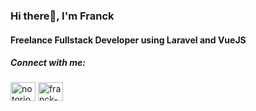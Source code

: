 ### Hi there👋, I'm Franck
#### Freelance Fullstack Developer using Laravel and VueJS

##### Connect with me:
<p align="left">
<a href="https://twitter.com/notoriousfranck" target="blank"><img align="center" src="https://raw.githubusercontent.com/rahuldkjain/github-profile-readme-generator/master/src/images/icons/Social/twitter.svg" alt="notoriousfranck" height="30" width="40" /></a>
<a href="https://linkedin.com/in/franck-colonna" target="blank"><img align="center" src="https://raw.githubusercontent.com/rahuldkjain/github-profile-readme-generator/master/src/images/icons/Social/linked-in-alt.svg" alt="franck-colonna" height="30" width="40" /></a>
</p>

